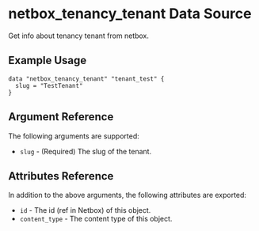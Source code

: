 # netbox\_tenancy\_tenant Data Source

Get info about tenancy tenant from netbox.

## Example Usage

```hcl
data "netbox_tenancy_tenant" "tenant_test" {
  slug = "TestTenant"
}
```

## Argument Reference

The following arguments are supported:
* ``slug`` - (Required) The slug of the tenant.

## Attributes Reference

In addition to the above arguments, the following attributes are exported:
* ``id`` - The id (ref in Netbox) of this object.
* ``content_type`` - The content type of this object.
